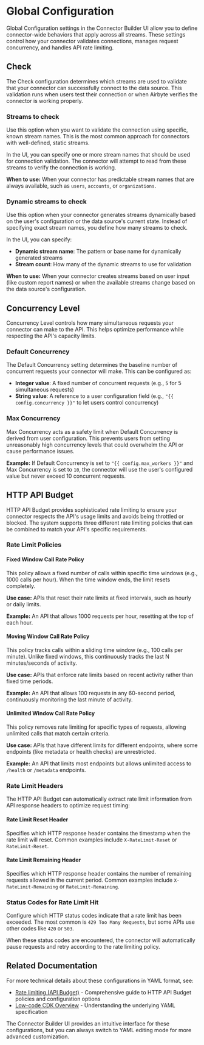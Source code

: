 # Global Configuration

Global Configuration settings in the Connector Builder UI allow you to define connector-wide behaviors that apply across all streams. These settings control how your connector validates connections, manages request concurrency, and handles API rate limiting.

## Check

The Check configuration determines which streams are used to validate that your connector can successfully connect to the data source. This validation runs when users test their connection or when Airbyte verifies the connector is working properly.

### Streams to check

Use this option when you want to validate the connection using specific, known stream names. This is the most common approach for connectors with well-defined, static streams.

In the UI, you can specify one or more stream names that should be used for connection validation. The connector will attempt to read from these streams to verify the connection is working.

**When to use:** When your connector has predictable stream names that are always available, such as `users`, `accounts`, or `organizations`.

### Dynamic streams to check

Use this option when your connector generates streams dynamically based on the user's configuration or the data source's current state. Instead of specifying exact stream names, you define how many streams to check.

In the UI, you can specify:
- **Dynamic stream name**: The pattern or base name for dynamically generated streams
- **Stream count**: How many of the dynamic streams to use for validation

**When to use:** When your connector creates streams based on user input (like custom report names) or when the available streams change based on the data source's configuration.

## Concurrency Level

Concurrency Level controls how many simultaneous requests your connector can make to the API. This helps optimize performance while respecting the API's capacity limits.

### Default Concurrency

The Default Concurrency setting determines the baseline number of concurrent requests your connector will make. This can be configured as:

- **Integer value**: A fixed number of concurrent requests (e.g., `5` for 5 simultaneous requests)
- **String value**: A reference to a user configuration field (e.g., `"{{ config.concurrency }}"` to let users control concurrency)

### Max Concurrency

Max Concurrency acts as a safety limit when Default Concurrency is derived from user configuration. This prevents users from setting unreasonably high concurrency levels that could overwhelm the API or cause performance issues.

**Example:** If Default Concurrency is set to `"{{ config.max_workers }}"` and Max Concurrency is set to `10`, the connector will use the user's configured value but never exceed 10 concurrent requests.

## HTTP API Budget

HTTP API Budget provides sophisticated rate limiting to ensure your connector respects the API's usage limits and avoids being throttled or blocked. The system supports three different rate limiting policies that can be combined to match your API's specific requirements.

### Rate Limit Policies

#### Fixed Window Call Rate Policy

This policy allows a fixed number of calls within specific time windows (e.g., 1000 calls per hour). When the time window ends, the limit resets completely.

**Use case:** APIs that reset their rate limits at fixed intervals, such as hourly or daily limits.

**Example:** An API that allows 1000 requests per hour, resetting at the top of each hour.

#### Moving Window Call Rate Policy

This policy tracks calls within a sliding time window (e.g., 100 calls per minute). Unlike fixed windows, this continuously tracks the last N minutes/seconds of activity.

**Use case:** APIs that enforce rate limits based on recent activity rather than fixed time periods.

**Example:** An API that allows 100 requests in any 60-second period, continuously monitoring the last minute of activity.

#### Unlimited Window Call Rate Policy

This policy removes rate limiting for specific types of requests, allowing unlimited calls that match certain criteria.

**Use case:** APIs that have different limits for different endpoints, where some endpoints (like metadata or health checks) are unrestricted.

**Example:** An API that limits most endpoints but allows unlimited access to `/health` or `/metadata` endpoints.

### Rate Limit Headers

The HTTP API Budget can automatically extract rate limit information from API response headers to optimize request timing:

#### Rate Limit Reset Header

Specifies which HTTP response header contains the timestamp when the rate limit will reset. Common examples include `X-RateLimit-Reset` or `RateLimit-Reset`.

#### Rate Limit Remaining Header

Specifies which HTTP response header contains the number of remaining requests allowed in the current period. Common examples include `X-RateLimit-Remaining` or `RateLimit-Remaining`.

### Status Codes for Rate Limit Hit

Configure which HTTP status codes indicate that a rate limit has been exceeded. The most common is `429 Too Many Requests`, but some APIs use other codes like `420` or `503`.

When these status codes are encountered, the connector will automatically pause requests and retry according to the rate limiting policy.

## Related Documentation

For more technical details about these configurations in YAML format, see:
- [Rate limiting (API Budget)](../config-based/understanding-the-yaml-file/rate-limit-api-budget.md) - Comprehensive guide to HTTP API Budget policies and configuration options
- [Low-code CDK Overview](../config-based/low-code-cdk-overview.md) - Understanding the underlying YAML specification

The Connector Builder UI provides an intuitive interface for these configurations, but you can always switch to YAML editing mode for more advanced customization.
